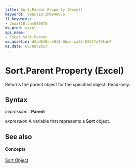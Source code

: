 ```yaml
---
title: Sort.Parent Property (Excel)
keywords: vbaxl10.chm846075
f1_keywords:
- vbaxl10.chm846075
ms.prod: excel
api_name:
- Excel.Sort.Parent
ms.assetid: d2ad848c-e811-0baa-ca23-623f7a731ae7
ms.date: 06/08/2017
---
```



# Sort.Parent Property (Excel)

Returns the parent object for the specified object. Read-only.


## Syntax

 _expression_ . **Parent**

 _expression_ A variable that represents a **Sort** object.


## See also


#### Concepts


[Sort Object](sort-object-excel.md)

